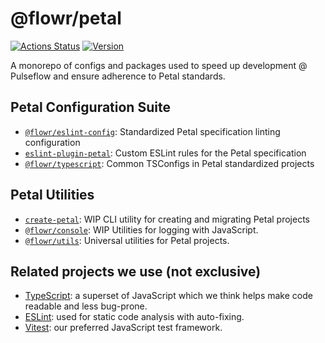 # @flowr/petal

[![Actions Status](https://github.com/pulseflow/petal/workflows/Tests/badge.svg)](https://github.com/pulseflow/petal/actions)
[![Version](https://img.shields.io/npm/v/@flowr/utils.svg)](https://www.npmjs.com/package/@flowr/utils)

A monorepo of configs and packages used to speed up development @ Pulseflow and ensure adherence to Petal standards.

## Petal Configuration Suite

- [`@flowr/eslint-config`](./packages/eslint-config): Standardized Petal specification linting configuration
- [`eslint-plugin-petal`](./packages/petal-plugin): Custom ESLint rules for the Petal specification
- [`@flowr/typescript`](./packages/typescript): Common TSConfigs in Petal standardized projects

## Petal Utilities

- [`create-petal`](./packages/create-petal): WIP CLI utility for creating and migrating Petal projects
- [`@flowr/console`](./packages/console): WIP Utilities for logging with JavaScript.
- [`@flowr/utils`](./packages/utils): Universal utilities for Petal projects.

## Related projects we use (not exclusive)

- [TypeScript]: a superset of JavaScript which we think helps make code readable and less bug-prone.
- [ESLint]: used for static code analysis with auto-fixing.
- [Vitest]: our preferred JavaScript test framework.

[ESLint]: https://eslint.org/
[TypeScript]: https://www.typescriptlang.org/
[Vitest]: https://vitest.dev/
